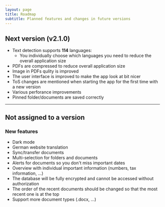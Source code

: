 ```yaml
---
layout: page
title: Roadmap
subtitle: Planned features and changes in future versions 
---
```


## Next version (v2.1.0)
- Text detection supports **114** languages:
  - You individually choose which languages you need to reduce the overall application size
- PDFs are compressed to reduce overall application size
- Image in PDFs qulity is improved
- The user interface is improved to make the app look at bit nicer
- ToS changes are mentioned when starting the app for the first time with a new version
- Various perforance improvements
- Pinned folder/documents are saved correctly
  
___

## Not assigned to a version 
### New features 
- Dark mode
- German website translation 
- Sync/transfer documents
- Multi-selection for folders and documents
- Alerts for documents so you don't miss important dates
- Overview with individual important information (numbers, tax information, ...)
- The database will be fully encrypted and cannot be accessed without authorization
- The order of the recent documents should be changed so that the most recent one is at the top
- Support more document types (.docx, ...)

